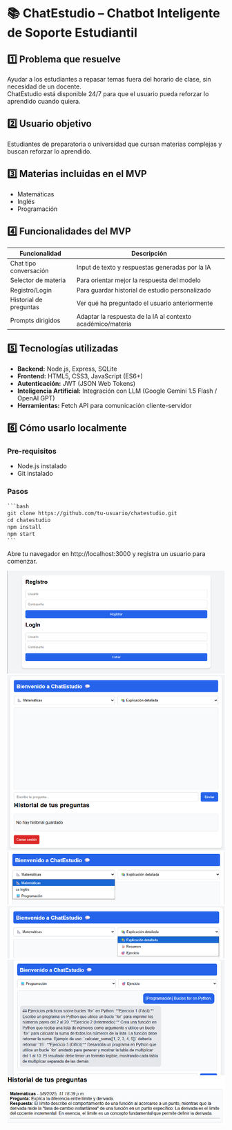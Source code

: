 # 📚 ChatEstudio – Chatbot Inteligente de Soporte Estudiantil

## 1️⃣ Problema que resuelve
Ayudar a los estudiantes a repasar temas fuera del horario de clase, sin necesidad de un docente.  
ChatEstudio está disponible 24/7 para que el usuario pueda reforzar lo aprendido cuando quiera.

## 2️⃣ Usuario objetivo
Estudiantes de preparatoria o universidad que cursan materias complejas y buscan reforzar lo aprendido.

## 3️⃣ Materias incluidas en el MVP
- Matemáticas  
- Inglés  
- Programación  

## 4️⃣ Funcionalidades del MVP
| Funcionalidad          | Descripción                                                 |
| ---------------------- | ----------------------------------------------------------- |
| Chat tipo conversación | Input de texto y respuestas generadas por la IA             |
| Selector de materia    | Para orientar mejor la respuesta del modelo                 |
| Registro/Login         | Para guardar historial de estudio personalizado             |
| Historial de preguntas | Ver qué ha preguntado el usuario anteriormente              |
| Prompts dirigidos      | Adaptar la respuesta de la IA al contexto académico/materia |

## 5️⃣ Tecnologías utilizadas
- **Backend:** Node.js, Express, SQLite  
- **Frontend:** HTML5, CSS3, JavaScript (ES6+)  
- **Autenticación:** JWT (JSON Web Tokens)  
- **Inteligencia Artificial:** Integración con LLM (Google Gemini 1.5 Flash / OpenAI GPT)  
- **Herramientas:** Fetch API para comunicación cliente-servidor  

## 6️⃣ Cómo usarlo localmente

### Pre-requisitos
- Node.js instalado  
- Git instalado  

### Pasos
    ```bash
    git clone https://github.com/tu-usuario/chatestudio.git
    cd chatestudio
    npm install
    npm start
    ```
Abre tu navegador en http://localhost:3000 y registra un usuario para comenzar.

![Pantalla de Login / Registro](./docs/1.png)
![Interfaz Principal de Chat](./docs/1.1.png)
![Selector de Materia](./docs/2.1.png)
![Selector de Modo](./docs/2.2.png)
![Conversación en acción](./docs/3.png)
![Historial](./docs/4.png)
